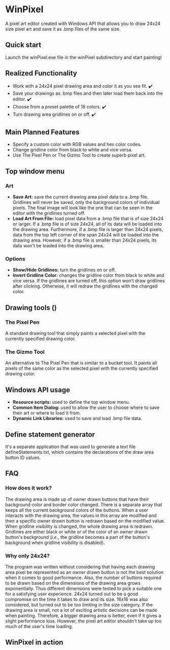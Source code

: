 # WinPixel
A pixel art editor created with Windows API that allows you to draw 24x24 size pixel art and save it as .bmp files of the same size.
## Quick start
Launch the winPixel.exe file in the winPixel subdirectory and start painting!
## Realized Functionality
- Work with a 24x24 pixel drawing area and color it as you see fit. ✔️
- Save your drawings as .bmp files and then later load them back into the editor. ✔️
- Choose from a preset palette of 18 colors. ✔️ 
- Turn drawing area gridlines on or off. ✔️
## Main Planned Features
- Specify a custom color with RGB values and hex color codes.
- Change gridline color from black to white and vice versa.
- Use The Pixel Pen or The Gizmo Tool to create superb pixel art.
## Top window menu
### Art
- **Save Art:** save the current drawing area pixel data to a .bmp file. Gridlines will never be saved, only the background colors of individual pixels. The final image will look like the one that can be seen in the editor with the gridlines turned off.
- **Load Art From File:** load pixel data from a .bmp file that is of size 24x24 or larger. If a .bmp file is of size 24x24, all of its data will be loaded into the drawing area. Furthermore, if a .bmp file is larger than 24x24 pixels, data from the top left corner of the span 24x24 will be loaded into the drawing area. However, if a .bmp file is smaller than 24x24 pixels, its data won't be loaded into the drawing area. 
### Options
- **Show/Hide Gridlines:** turn the gridlines on or off.
- **Invert Gridline Color:** changes the gridline color from black to white and vice versa. If the gridlines are turned off, this option won't draw gridlines after clicking. Otherwise, it will redraw the gridlines with the changed color.
## Drawing tools ()
### The Pixel Pen
A standard drawing tool that simply paints a selected pixel with the currently specified drawing color.
### The Gizmo Tool
An alternative to The Pixel Pen that is similar to a bucket tool. It paints all pixels of the same color as the selected pixel with the currently specified drawing color.
## Windows API usage
- **Resource scripts:** used to define the top window menu.
- **Common Item Dialog:** used to allow the user to choose where to save their art or where to load it from.
- **Dynamic Link Libraries:** used to save and load .bmp file data.
## Define statement generator
It's a separate application that was used to generate a text file defineStatements.txt, which contains the declarations of the draw area button ID values.
## FAQ
### How does it work?
The drawing area is made up of owner drawn buttons that have their background color and border color changed. There is a separate array that keeps all the current background colors of the buttons. When a user interacts with the drawing area, the values in this array are modified and then a specific owner drawn button is redrawn based on the modified value.  
When gridline visibility is changed, the whole drawing area is redrawn. Gridlines are either black or white or of the color of an owner drawn button's background (*i.e.*, the gridline becomes a part of the button's background when gridline visibility is disabled).
### Why only 24x24?
The program was written without considering that having each drawing area pixel be represented as an owner drawn button is not the best solution when it comes to good performance. Also, the number of buttons required to be drawn based on the dimensions of the drawing area grows exponentially. Thus different dimensions were tested to pick a suitable one for a satisfying user experience. 24x24 turned out to be a good compromise on the time it takes to draw and its size. 16x16 was also considered, but turned out to be too limiting in the size category. If the drawing area is small, not a lot of exciting artistic decisions can be made when painting. Therefore, a bigger drawing area is better, even if it gives a slight performance loss. However, the pixel art editor shouldn't take up too much of the user's time loading.
## WinPixel in action
